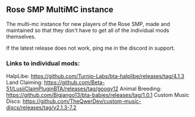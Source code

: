 ## Rose SMP MultiMC instance

The multi-mc instance for new players of the Rose SMP, made and maintained so that they don't have to get all of the individual mods themselves.

If the latest release does not work, ping me in the discord in support.

### Links to individual mods:

HalpLibe: https://github.com/Turnip-Labs/bta-halplibe/releases/tag/4.1.3
Land Claiming: https://github.com/Beta-51/LusiiClaimPluginBTA/releases/tag/googy12
Animal Breeding: https://github.com/Bigjango13/bta-babies/releases/tag/1.0.1
Custom Music Discs: https://github.com/TheQwerDev/custom-music-discs/releases/tag/v2.1.3-7.2
